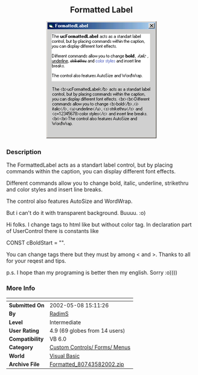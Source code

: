 ﻿<div align="center">

## Formatted Label

<img src="PIC20025892553232.jpg">
</div>

### Description

The FormattedLabel acts as a standart label control, but by placing commands within the caption, you can display different font effects.

Different commands allow you to change bold, italic, underline, strikethru and color styles and insert line breaks.

The control also features AutoSize and WordWrap.

But i can't do it with transparent background. Buuuu. :o)

Hi folks. I change tags to html like but without color tag. In declaration part of UserControl there is constants like

CONST cBoldStart = "<something>".

You can change tags there but they must by among < and >. Thanks to all for your reqest and tips.

p.s. I hope than my programing is better then my english. Sorry :o))))
 
### More Info
 


<span>             |<span>
---                |---
**Submitted On**   |2002-05-08 15:11:26
**By**             |[RadimS](https://github.com/Planet-Source-Code/PSCIndex/blob/master/ByAuthor/radims.md)
**Level**          |Intermediate
**User Rating**    |4.9 (69 globes from 14 users)
**Compatibility**  |VB 6\.0
**Category**       |[Custom Controls/ Forms/  Menus](https://github.com/Planet-Source-Code/PSCIndex/blob/master/ByCategory/custom-controls-forms-menus__1-4.md)
**World**          |[Visual Basic](https://github.com/Planet-Source-Code/PSCIndex/blob/master/ByWorld/visual-basic.md)
**Archive File**   |[Formatted\_80743582002\.zip](https://github.com/Planet-Source-Code/radims-formatted-label__1-34507/archive/master.zip)








